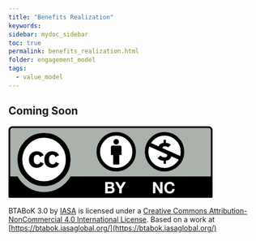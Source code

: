 ```yaml
---
title: "Benefits Realization"
keywords: 
sidebar: mydoc_sidebar
toc: true
permalink: benefits_realization.html
folder: engagement_model
tags: 
  - value_model
---
```


## Coming Soon

![image001](media/by-nc.png)

BTABoK 3.0 by [IASA](https://iasaglobal.org/) is licensed under a [Creative Commons Attribution-NonCommercial 4.0 International License](http://creativecommons.org/licenses/by-nc/4.0/). Based on a work at [https://btabok.iasaglobal.org/](https://btabok.iasaglobal.org/)